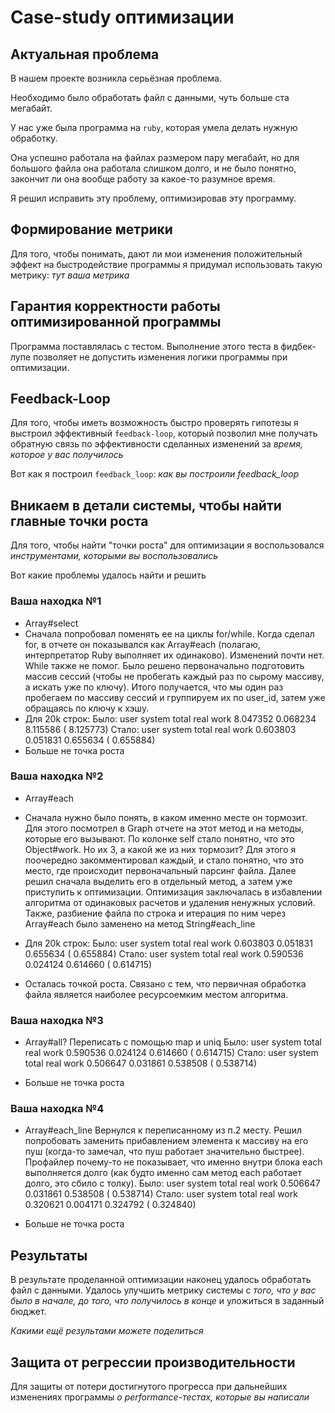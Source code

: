 # Case-study оптимизации

## Актуальная проблема
В нашем проекте возникла серьёзная проблема.

Необходимо было обработать файл с данными, чуть больше ста мегабайт.

У нас уже была программа на `ruby`, которая умела делать нужную обработку.

Она успешно работала на файлах размером пару мегабайт, но для большого файла она работала слишком долго, и не было понятно, закончит ли она вообще работу за какое-то разумное время.

Я решил исправить эту проблему, оптимизировав эту программу.

## Формирование метрики
Для того, чтобы понимать, дают ли мои изменения положительный эффект на быстродействие программы я придумал использовать такую метрику: *тут ваша метрика*

## Гарантия корректности работы оптимизированной программы
Программа поставлялась с тестом. Выполнение этого теста в фидбек-лупе позволяет не допустить изменения логики программы при оптимизации.

## Feedback-Loop
Для того, чтобы иметь возможность быстро проверять гипотезы я выстроил эффективный `feedback-loop`, который позволил мне получать обратную связь по эффективности сделанных изменений за *время, которое у вас получилось*

Вот как я построил `feedback_loop`: *как вы построили feedback_loop*

## Вникаем в детали системы, чтобы найти главные точки роста
Для того, чтобы найти "точки роста" для оптимизации я воспользовался *инструментами, которыми вы воспользовались*

Вот какие проблемы удалось найти и решить

### Ваша находка №1
- Array#select
- Сначала попробовал поменять ее на циклы for/while. 
Когда сделал for, в отчете он показывался как Array#each (полагаю, интерпретатор Ruby выполняет их одинаково). Изменений почти нет.
While также не помог.
Было решено первоначально подготовить массив сессий (чтобы не пробегать каждый раз по сырому массиву, а искать уже по ключу).
Итого получается, что мы один раз пробегаем по массиву сессий и группируем их по user_id, затем уже обращаясь по ключу к хэшу.
- Для 20k строк:
Было:
  user     system      total        real
  work  8.047352   0.068234   8.115586 (  8.125773)
Стало:
  user     system      total        real
  work  0.603803   0.051831   0.655634 (  0.655884)
- Больше не точка роста

### Ваша находка №2
- Array#each
- Сначала нужно было понять, в каком именно месте он тормозит.
Для этого посмотрел в Graph отчете на этот метод и на методы, которые его вызывают.
По колонке self стало понятно, что это Object#work.
Но их 3, а какой же из них тормозит?
Для этого я поочередно закомментировал каждый, и стало понятно, что это место, где происходит первоначальный парсинг файла.
Далее решил сначала выделить его в отдельный метод, а затем уже приступить к оптимизации.
Оптимизация заключалась в избавлении алгоритма от одинаковых расчетов и удаления ненужных условий. 
Также, разбиение файла по строка и итерация по ним через Array#each было заменено на метод String#each_line
- Для 20k строк:
Было:
  user     system      total        real
  work  0.603803   0.051831   0.655634 (  0.655884)
Стало:
  user     system      total        real
  work  0.590536   0.024124   0.614660 (  0.614715)

- Осталась точкой роста.
Связано с тем, что первичная обработка файла является наиболее ресурсоемким местом алгоритма.

### Ваша находка №3
- Array#all?
Переписать с помощью map и uniq
Было:
  user     system      total        real
  work  0.590536   0.024124   0.614660 (  0.614715)
Стало:
  user     system      total        real
  work  0.506647   0.031861   0.538508 (  0.538714)

- Больше не точка роста

### Ваша находка №4
- Array#each_line
Вернулся к переписанному из п.2 месту.
Решил попробовать заменить прибавлением элемента к массиву на его пуш (когда-то замечал, что пуш работает значительно быстрее).
Профайлер почему-то не показывает, что именно внутри блока each выполняется долго (как будто именно сам метод each работает долго, это сбило с толку).
Было:
  user     system      total        real
  work  0.506647   0.031861   0.538508 (  0.538714)
Стало:
  user     system      total        real
  work  0.320621   0.004171   0.324792 (  0.324840)

- Больше не точка роста

## Результаты
В результате проделанной оптимизации наконец удалось обработать файл с данными.
Удалось улучшить метрику системы с *того, что у вас было в начале, до того, что получилось в конце* и уложиться в заданный бюджет.

*Какими ещё результами можете поделиться*

## Защита от регрессии производительности
Для защиты от потери достигнутого прогресса при дальнейших изменениях программы *о performance-тестах, которые вы написали*

